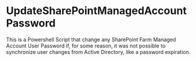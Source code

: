 # UpdateSharePointManagedAccountPassword
This is a Powershell Script that change any SharePoint Farm Managed Account User Password if, for some reason, it was not possible to synchronize user changes from Active Directory, like a password expiration.
